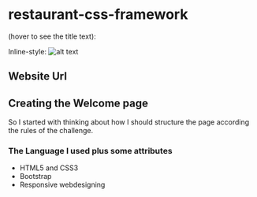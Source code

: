 # restaurant-css-framework

(hover to see the title text):

Inline-style: 
![alt text](https://github.com/jorge532/restaurant-css-framework/blob/main/pictures/hasselt.jpg "Logo Title Text 1")

## Website Url

## Creating the Welcome page
So I started with thinking about how I should structure the page according the rules of the challenge.

### The Language I used plus some attributes
* HTML5 and CSS3
* Bootstrap
* Responsive webdesigning


